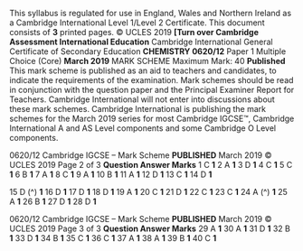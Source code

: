 This syllabus is regulated for use in England, Wales and Northern Ireland as a Cambridge International Level 1/Level 2 Certificate. This document consists of **3** printed pages. © UCLES 2019 **[Turn over Cambridge Assessment International Education** Cambridge International General Certificate of Secondary Education **CHEMISTRY 0620/12** Paper 1 Multiple Choice (Core) **March 2019** MARK SCHEME Maximum Mark: 40 **Published** This mark scheme is published as an aid to teachers and candidates, to indicate the requirements of the examination. Mark schemes should be read in conjunction with the question paper and the Principal Examiner Report for Teachers. Cambridge International will not enter into discussions about these mark schemes. Cambridge International is publishing the mark schemes for the March 2019 series for most Cambridge IGCSE™, Cambridge International A and AS Level components and some Cambridge O Level components. 


0620/12 Cambridge IGCSE – Mark Scheme **PUBLISHED** March 2019 © UCLES 2019 Page 2 of 3 **Question Answer Marks** 1 C **1** 2 A **1** 3 D **1** 4 C **1** 5 C **1** 6 B **1** 7 A **1** 8 C **1** 9 A **1** 10 B **1** 11 A **1** 12 D **1** 13 C **1** 14 D **1** 

15 D (^) **1** 16 D **1** 17 D **1** 18 D **1** 19 A **1** 20 C **1** 21 D **1** 22 C **1** 23 C **1** 24 A (^) **1** 25 A **1** 26 B **1** 27 D **1** 28 D **1** 


0620/12 Cambridge IGCSE – Mark Scheme **PUBLISHED** March 2019 © UCLES 2019 Page 3 of 3 **Question Answer Marks** 29 A **1** 30 A **1** 31 D **1** 32 B **1** 33 D **1** 34 B **1** 35 C **1** 36 C **1** 37 A **1** 38 A **1** 39 B **1** 40 C **1** 


